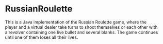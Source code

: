 # RussianRoulette
This is a Java implementation of the Russian Roulette game, where the player and a virtual dealer take turns to shoot themselves or each other with a revolver containing one live bullet and several blanks. The game continues until one of them loses all their lives.
